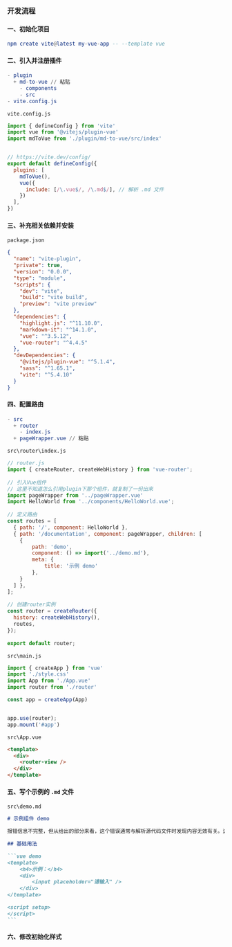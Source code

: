 ### 开发流程

#### 一、初始化项目

```elm
npm create vite@latest my-vue-app -- --template vue
```



#### 二、引入并注册插件

```elm
- plugin
  + md-to-vue // 粘贴
    - components
    - src
- vite.config.js
```

`vite.config.js`

```javascript
import { defineConfig } from 'vite'
import vue from '@vitejs/plugin-vue'
import mdToVue from './plugin/md-to-vue/src/index'


// https://vite.dev/config/
export default defineConfig({
  plugins: [
    mdToVue(),
    vue({
      include: [/\.vue$/, /\.md$/], // 解析 .md 文件
    })
  ],
})
```



#### 三、补充相关依赖并安装

`package.json`

```json
{
  "name": "vite-plugin",
  "private": true,
  "version": "0.0.0",
  "type": "module",
  "scripts": {
    "dev": "vite",
    "build": "vite build",
    "preview": "vite preview"
  },
  "dependencies": {
    "highlight.js": "^11.10.0",
    "markdown-it": "^14.1.0",
    "vue": "^3.5.12",
    "vue-router": "^4.4.5"
  },
  "devDependencies": {
    "@vitejs/plugin-vue": "^5.1.4",
    "sass": "^1.65.1",
    "vite": "^5.4.10"
  }
}
```



#### 四、配置路由

```elm
- src
  + router
    - index.js
  + pageWrapper.vue // 粘贴
```

`src\router\index.js`

```javascript
// router.js
import { createRouter, createWebHistory } from 'vue-router';
 
// 引入Vue组件
// 这里不知道怎么引用plugin下那个组件，就复制了一份出来
import pageWrapper from '../pageWrapper.vue'
import HelloWorld from '../components/HelloWorld.vue';
 
// 定义路由
const routes = [
  { path: '/', component: HelloWorld },
  { path: '/documentation', component: pageWrapper, children: [
    {
        path: 'demo',
        component: () => import('../demo.md'),
        meta: {
            title: '示例 demo'
        },
    }
  ] },
];
 
// 创建router实例
const router = createRouter({
  history: createWebHistory(),
  routes,
});
 
export default router;
```

`src\main.js`

```javascript
import { createApp } from 'vue'
import './style.css'
import App from './App.vue'
import router from './router'

const app = createApp(App)


app.use(router);
app.mount('#app')
```

`src\App.vue`

```html
<template>
  <div>
    <router-view />
  </div>
</template>
```



#### 五、写个示例的 `.md` 文件

`src\demo.md`

````markdown
# 示例组件 demo

报错信息不完整，但从给出的部分来看，这个错误通常与解析源代码文件时发现内容无效有关。这可能是因为文件损坏、格式不正确或者包含无法识别的字符。

## 基础用法

```vue demo
<template>
    <h4>示例：</h4>
    <div>
        <input placeholder="请输入" />
    </div>
</template>

<script setup>
</script>
```
````



#### 六、修改初始化样式